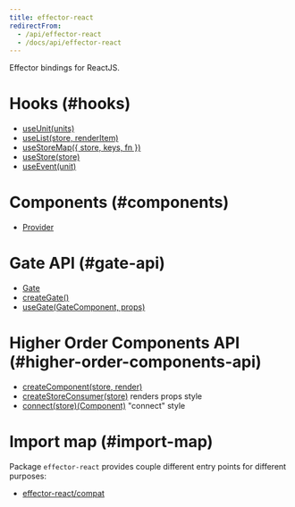 ```yaml
---
title: effector-react
redirectFrom:
  - /api/effector-react
  - /docs/api/effector-react
---
```


Effector bindings for ReactJS.

# Hooks (#hooks)

- [useUnit(units)](/en/api/effector-react/useUnit)
- [useList(store, renderItem)](/en/api/effector-react/useList)
- [useStoreMap({ store, keys, fn })](/en/api/effector-react/useStoreMap)
- [useStore(store)](/en/api/effector-react/useStore)
- [useEvent(unit)](/en/api/effector-react/useEvent)

# Components (#components)

- [Provider](/en/api/effector-react/Provider)

# Gate API (#gate-api)

- [Gate](/en/api/effector-react/Gate)
- [createGate()](/en/api/effector-react/createGate)
- [useGate(GateComponent, props)](/en/api/effector-react/useGate)

# Higher Order Components API (#higher-order-components-api)

- [createComponent(store, render)](/en/api/effector-react/createComponent)
- [createStoreConsumer(store)](/en/api/effector-react/createStoreConsumer) renders props style
- [connect(store)(Component)](/en/api/effector-react/connect) "connect" style

# Import map (#import-map)

Package `effector-react` provides couple different entry points for different purposes:

- [effector-react/compat](/en/api/effector-react/module/сompat)
